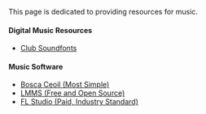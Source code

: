 This page is dedicated to providing resources for music.

#### Digital Music Resources
- [Club Soundfonts](https://drive.google.com/drive/folders/1uYuBSz1B6rnKRCPkK0e_QRxomGhPrdMW)

#### Music Software
- [Bosca Ceoil (Most Simple)](https://yurisizov.itch.io/boscaceoil-blue)
- [LMMS (Free and Open Source)](https://lmms.io/)
- [FL Studio (Paid, Industry Standard)](https://www.image-line.com/)